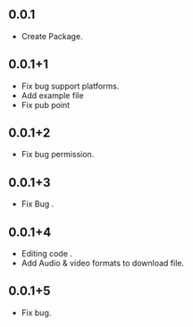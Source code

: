## 0.0.1

* Create Package.

## 0.0.1+1

* Fix bug support platforms.
* Add example file
* Fix pub point

## 0.0.1+2

* Fix bug permission.

## 0.0.1+3

* Fix Bug .

## 0.0.1+4

* Editing code .
* Add Audio & video formats to download file.

## 0.0.1+5

* Fix bug.
